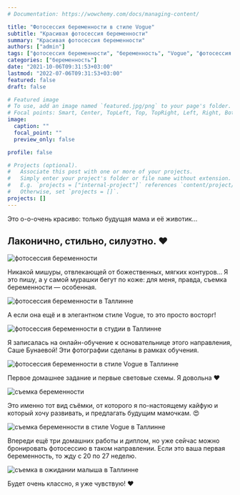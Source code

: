```yaml
---
# Documentation: https://wowchemy.com/docs/managing-content/

title: "Фотосессия беременности в стиле Vogue"
subtitle: "Красивая фотосессия беременности"
summary: "Красивая фотосессия беременности"
authors: ["admin"]
tags: ["фотосессия беременности", "беременность", "Vogue", "фотосессия в стиле Vogue"]
categories: ["беременность"]
date: "2021-10-06T09:31:53+03:00"
lastmod: "2022-07-06T09:31:53+03:00"
featured: false
draft: false

# Featured image
# To use, add an image named `featured.jpg/png` to your page's folder.
# Focal points: Smart, Center, TopLeft, Top, TopRight, Left, Right, BottomLeft, Bottom, BottomRight.
image:
  caption: ""
  focal_point: ""
  preview_only: false

profile: false

# Projects (optional).
#   Associate this post with one or more of your projects.
#   Simply enter your project's folder or file name without extension.
#   E.g. `projects = ["internal-project"]` references `content/project/deep-learning/index.md`.
#   Otherwise, set `projects = []`.
projects: []
---
```

Это о-о-очень красиво: только будущая мама и её животик... 
## Лаконично, стильно, силуэтно. ❤️

![фотосессия беременности](./fotosessiya-beremennosti-1.jpg)

Никакой мишуры, отвлекающей от божественных, мягких контуров... 
Я это пишу, а у самой мурашки бегут по коже: для меня, правда, съемка беременности — особенная. 

![фотосессия беременности в Таллинне](./fotosessiya-beremennosti-2.jpg)

А если она ещё и в элегантном стиле Vogue, то это просто восторг!

![фотосессия беременности в студии в Таллинне](./fotosessiya-beremennosti-3.jpg)

Я записалась на онлайн-обучение к основательнице этого направления, Саше Бунаевой! Эти фотографии сделаны в рамках обучения.

![фотосессия беременности в стиле Vogue в Таллинне](./fotosessiya-beremennosti-4.jpg)

Первое домашнее задание и первые световые схемы. Я довольна ❤️

![съемка беременности](./fotosessiya-beremennosti-5.jpg)

Это именно тот вид съёмки, от которого я по-настоящему кайфую и который хочу развивать, и предлагать будущим мамочкам. 😍 

![съемка беременности в стиле Vogue в Таллинне](./fotosessiya-beremennosti-6.jpg)

Впереди ещё три домашних работы и диплом, но уже сейчас можно бронировать фотосессию в таком направлении. Если это ваша первая беременность, то жду с 20 по 27 неделю.

![съемка в ожидании малыша в Таллинне](./fotosessiya-beremennosti-7.jpg)

Будет очень классно, я уже чувствую! ❤
